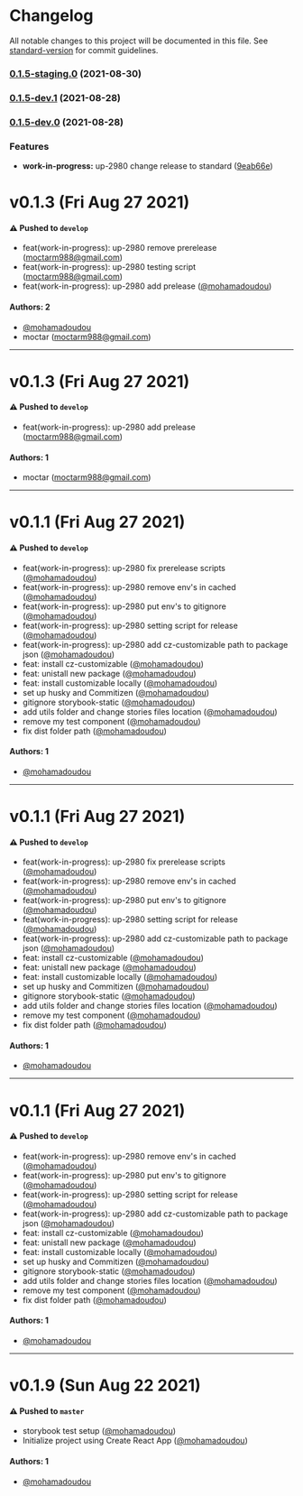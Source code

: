 # Changelog

All notable changes to this project will be documented in this file. See [standard-version](https://github.com/conventional-changelog/standard-version) for commit guidelines.

### [0.1.5-staging.0](https://github.com/mohamadoudou/storybook-test/compare/v0.1.5-dev.1...v0.1.5-staging.0) (2021-08-30)

### [0.1.5-dev.1](https://github.com/mohamadoudou/storybook-test/compare/v0.1.5-dev.0...v0.1.5-dev.1) (2021-08-28)

### [0.1.5-dev.0](https://github.com/mohamadoudou/storybook-test/compare/v0.1.4...v0.1.5-dev.0) (2021-08-28)

### Features

- **work-in-progress:** up-2980 change release to standard ([9eab66e](https://github.com/mohamadoudou/storybook-test/commit/9eab66eb0482cb14cd35cffbce3a65e284aab334))

# v0.1.3 (Fri Aug 27 2021)

#### ⚠️ Pushed to `develop`

- feat(work-in-progress): up-2980 remove prerelease (moctarm988@gmail.com)
- feat(work-in-progress): up-2980 testing script (moctarm988@gmail.com)
- feat(work-in-progress): up-2980 add prelease ([@mohamadoudou](https://github.com/mohamadoudou))

#### Authors: 2

- [@mohamadoudou](https://github.com/mohamadoudou)
- moctar (moctarm988@gmail.com)

---

# v0.1.3 (Fri Aug 27 2021)

#### ⚠️ Pushed to `develop`

- feat(work-in-progress): up-2980 add prelease (moctarm988@gmail.com)

#### Authors: 1

- moctar (moctarm988@gmail.com)

---

# v0.1.1 (Fri Aug 27 2021)

#### ⚠️ Pushed to `develop`

- feat(work-in-progress): up-2980 fix prerelease scripts ([@mohamadoudou](https://github.com/mohamadoudou))
- feat(work-in-progress): up-2980 remove env's in cached ([@mohamadoudou](https://github.com/mohamadoudou))
- feat(work-in-progress): up-2980 put env's to gitignore ([@mohamadoudou](https://github.com/mohamadoudou))
- feat(work-in-progress): up-2980 setting script for release ([@mohamadoudou](https://github.com/mohamadoudou))
- feat(work-in-progress): up-2980 add cz-customizable path to package json ([@mohamadoudou](https://github.com/mohamadoudou))
- feat: install cz-customizable ([@mohamadoudou](https://github.com/mohamadoudou))
- feat: unistall new package ([@mohamadoudou](https://github.com/mohamadoudou))
- feat: install customizable locally ([@mohamadoudou](https://github.com/mohamadoudou))
- set up husky and Commitizen ([@mohamadoudou](https://github.com/mohamadoudou))
- gitignore storybook-static ([@mohamadoudou](https://github.com/mohamadoudou))
- add utils folder and change stories files location ([@mohamadoudou](https://github.com/mohamadoudou))
- remove my test component ([@mohamadoudou](https://github.com/mohamadoudou))
- fix dist folder path ([@mohamadoudou](https://github.com/mohamadoudou))

#### Authors: 1

- [@mohamadoudou](https://github.com/mohamadoudou)

---

# v0.1.1 (Fri Aug 27 2021)

#### ⚠️ Pushed to `develop`

- feat(work-in-progress): up-2980 fix prerelease scripts ([@mohamadoudou](https://github.com/mohamadoudou))
- feat(work-in-progress): up-2980 remove env's in cached ([@mohamadoudou](https://github.com/mohamadoudou))
- feat(work-in-progress): up-2980 put env's to gitignore ([@mohamadoudou](https://github.com/mohamadoudou))
- feat(work-in-progress): up-2980 setting script for release ([@mohamadoudou](https://github.com/mohamadoudou))
- feat(work-in-progress): up-2980 add cz-customizable path to package json ([@mohamadoudou](https://github.com/mohamadoudou))
- feat: install cz-customizable ([@mohamadoudou](https://github.com/mohamadoudou))
- feat: unistall new package ([@mohamadoudou](https://github.com/mohamadoudou))
- feat: install customizable locally ([@mohamadoudou](https://github.com/mohamadoudou))
- set up husky and Commitizen ([@mohamadoudou](https://github.com/mohamadoudou))
- gitignore storybook-static ([@mohamadoudou](https://github.com/mohamadoudou))
- add utils folder and change stories files location ([@mohamadoudou](https://github.com/mohamadoudou))
- remove my test component ([@mohamadoudou](https://github.com/mohamadoudou))
- fix dist folder path ([@mohamadoudou](https://github.com/mohamadoudou))

#### Authors: 1

- [@mohamadoudou](https://github.com/mohamadoudou)

---

# v0.1.1 (Fri Aug 27 2021)

#### ⚠️ Pushed to `develop`

- feat(work-in-progress): up-2980 remove env's in cached ([@mohamadoudou](https://github.com/mohamadoudou))
- feat(work-in-progress): up-2980 put env's to gitignore ([@mohamadoudou](https://github.com/mohamadoudou))
- feat(work-in-progress): up-2980 setting script for release ([@mohamadoudou](https://github.com/mohamadoudou))
- feat(work-in-progress): up-2980 add cz-customizable path to package json ([@mohamadoudou](https://github.com/mohamadoudou))
- feat: install cz-customizable ([@mohamadoudou](https://github.com/mohamadoudou))
- feat: unistall new package ([@mohamadoudou](https://github.com/mohamadoudou))
- feat: install customizable locally ([@mohamadoudou](https://github.com/mohamadoudou))
- set up husky and Commitizen ([@mohamadoudou](https://github.com/mohamadoudou))
- gitignore storybook-static ([@mohamadoudou](https://github.com/mohamadoudou))
- add utils folder and change stories files location ([@mohamadoudou](https://github.com/mohamadoudou))
- remove my test component ([@mohamadoudou](https://github.com/mohamadoudou))
- fix dist folder path ([@mohamadoudou](https://github.com/mohamadoudou))

#### Authors: 1

- [@mohamadoudou](https://github.com/mohamadoudou)

---

# v0.1.9 (Sun Aug 22 2021)

#### ⚠️ Pushed to `master`

- storybook test setup ([@mohamadoudou](https://github.com/mohamadoudou))
- Initialize project using Create React App ([@mohamadoudou](https://github.com/mohamadoudou))

#### Authors: 1

- [@mohamadoudou](https://github.com/mohamadoudou)
